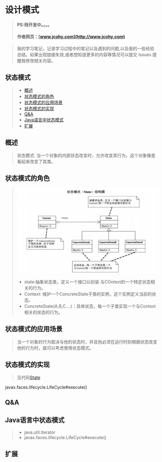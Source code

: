 

#  设计模式
> #### PS:待开发中。。。。
> #### 作者网页：[www.jcohy.com](http://www.jcohy.com)

>  我的学习笔记，记录学习过程中的笔记以及遇到的问题,以及我的一些经验总结。如果出现链接失效,或者想知道更多的内容等情况可以提交 Issues 提醒我修改相关内容。

## 状态模式
> * [概述](#gaishu)
> * [状态模式的角色](#role)
> * [状态模式的应用场景](#sign)
> * [状态模式的实现](#shixian)
> * [Q&A](#qa)
> * [Java语言中状态模式](#java)
> * [扩展](#kuozhan)

<p id="gaishu">

##  概述

>  状态模式: 当一个对象的内部状态改变时，允许改变其行为，这个对象像是看起来改变了其类。

<p id="role">

## 状态模式的角色

>  ![结构图](https://github.com/jiachao23/jcohy-study-sample/blob/master/jcohy-studydesign-pattern/src/main/resources/static/images/state.png)
>  *  state:抽象状态类，定义一个接口以封装 与COntext的一个特定状态相关的行为。
>  *  Context: 维护一个ConcreteState子类的实例，这个实例定义当前的状态。
>  *  ConcreteState(A,B,C....)：具体状态，每一个子类实现一个与Context相关的状态的行为。

<p id="sign">

##  状态模式的应用场景

>  当一个对象的行为取决与他的状态时，并且他必须在运行时刻根据状态改变他的行为时，就可以考虑使用状态模式。

<p id="shixian">

## 状态模式的实现

>  见代码[State](https://github.com/jiachao23/IdeaStudy/tree/master/src/com/study/designpattern/State)

javax.faces.lifecycle.LifeCycle#execute()

<p id="qa">

##  Q&A


<p id="java">

##  Java语言中状态模式

>  *  java.util.Iterator
>  *  javax.faces.lifecycle.LifeCycle#execute()


<p id="kuozhan">

##  扩展

